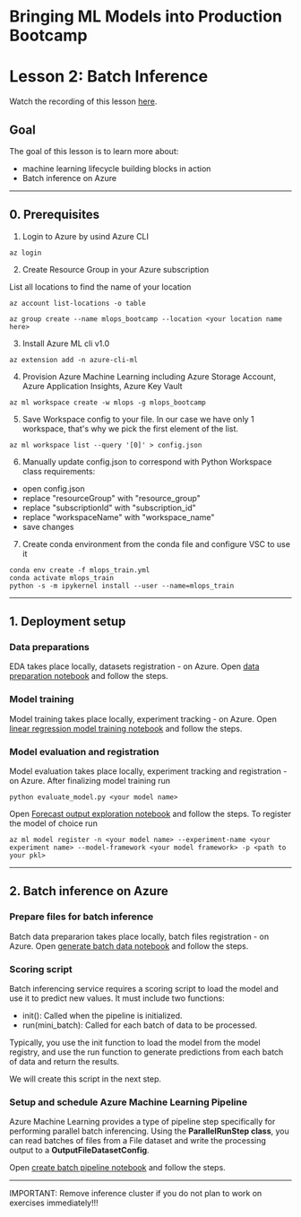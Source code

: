 # Bringing ML Models into Production Bootcamp
# Lesson 2: Batch Inference

Watch the recording of this lesson [here](https://youtu.be/G1qxR1Hi3i8).

## Goal

The goal of this lesson is to learn more about:
- machine learning lifecycle building blocks in action
- Batch inference on Azure

---

## 0. Prerequisites
1. Login to Azure by usind Azure CLI

```
az login
```
2. Create Resource Group in your Azure subscription

List all locations to find the name of your location
```
az account list-locations -o table
```
```
az group create --name mlops_bootcamp --location <your location name here>
```
3. Install Azure ML cli v1.0
```
az extension add -n azure-cli-ml
```
4. Provision Azure Machine Learning including Azure Storage Account, Azure Application Insights, Azure Key Vault
```
az ml workspace create -w mlops -g mlops_bootcamp
```
5. Save Workspace config to your file. In our case we have only 1 workspace, that's why we pick the first element of the list.
```
az ml workspace list --query '[0]' > config.json
```
6. Manually update config.json to correspond with Python Workspace class requirements:
- open config.json
- replace "resourceGroup" with "resource_group"
- replace "subscriptionId" with "subscription_id"
- replace "workspaceName" with "workspace_name"
- save changes

7. Create conda environment from the conda file and configure VSC to use it
```
conda env create -f mlops_train.yml
conda activate mlops_train
python -s -m ipykernel install --user --name=mlops_train
```

---
## 1. Deployment setup

### Data preparations
EDA takes place locally, datasets registration - on Azure. Open [data preparation notebook](data_preparation.ipynb) and follow the steps.

### Model training
Model training takes place locally, experiment tracking - on Azure. Open [linear regression model training notebook](lr_model_training.ipynb) and follow the steps.

### Model evaluation and registration
Model evaluation takes place locally, experiment tracking and registration - on Azure. After finalizing model training run
```
python evaluate_model.py <your model name>
```
Open [Forecast output exploration notebook](forecast_output_explorations.ipynb) and follow the steps. To register the model of choice run
```
az ml model register -n <your model name> --experiment-name <your experiment name> --model-framework <your model framework> -p <path to your pkl>
```

---
## 2. Batch inference on Azure

### Prepare files for batch inference
Batch data prepararion takes place locally, batch files registration - on Azure. Open [generate batch data notebook](generate_batch_data.ipynb) and follow the steps.

### Scoring script
Batch inferencing service requires a scoring script to load the model and use it to predict new values. It must include two functions:
- init(): Called when the pipeline is initialized.
- run(mini_batch): Called for each batch of data to be processed.

Typically, you use the init function to load the model from the model registry, and use the run function to generate predictions from each batch of data and return the results.

We will create this script in the next step.

### Setup and schedule Azure Machine Learning Pipeline
Azure Machine Learning provides a type of pipeline step specifically for performing parallel batch inferencing. Using the **ParallelRunStep class**, you can read batches of files from a File dataset and write the processing output to a **OutputFileDatasetConfig**.

Open [create batch pipeline notebook](create_batch_pipeline.ipynb) and follow the steps.

___
IMPORTANT: Remove inference cluster if you do not plan to work on exercises immediately!!!